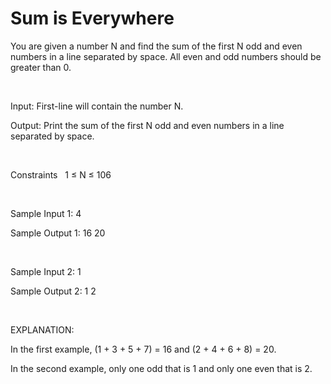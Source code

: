 # Sum is Everywhere

You are given a number N and find the sum of the first N odd and even numbers in a line separated by space. All even and odd numbers should be greater than 0.

<br>

Input:
First-line will contain the number N.

Output:
Print the sum of the first N odd and even numbers in a line separated by space.

<br>

Constraints
&nbsp; 1 ≤ N ≤ 106

<br>

Sample Input 1:
4

Sample Output 1:
16 20

<br>

Sample Input 2:
1

Sample Output 2:
1 2

<br>

EXPLANATION:

In the first example, (1 + 3 + 5 + 7) = 16 and (2 + 4 + 6 + 8) = 20.

In the second example, only one odd that is 1 and only one even that is 2.